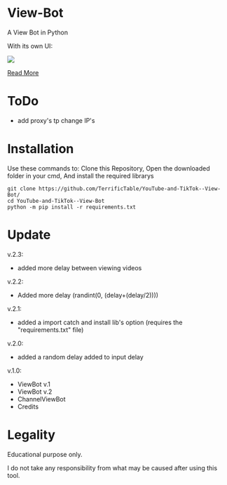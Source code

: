 # View-Bot
A View Bot in Python

With its own UI:

![](https://github.com/TerrificTable/YouTube-and-TikTok--View-Bot/blob/main/ui.png)

[Read More](https://terrifictable.github.io/blog/view-bot/index.html)

# ToDo
- add proxy's tp change IP's

# Installation
Use these commands to:
Clone this Repository,
Open the downloaded folder in your cmd,
And install the required librarys
```
git clone https://github.com/TerrificTable/YouTube-and-TikTok--View-Bot/
cd YouTube-and-TikTok--View-Bot
python -m pip install -r requirements.txt
```


# Update
v.2.3:
  - added more delay between viewing videos
  
v.2.2:
  - Added more delay (randint(0, (delay+(delay/2))))
  
v.2.1:
  - added a import catch and install lib's option (requires the "requirements.txt" file)

v.2.0:
  - added a random delay added to input delay
  
v.1.0:
  - ViewBot v.1
  - ViewBot v.2
  - ChannelViewBot
  - Credits

# Legality
Educational purpose only.

I do not take any responsibility from what may be caused after using this tool.



